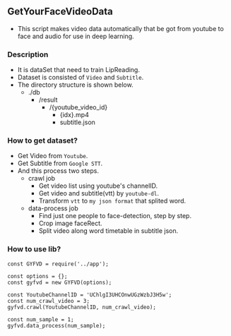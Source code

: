 ## GetYourFaceVideoData
- This script makes video data automatically that be got from youtube to face and audio for use in deep learning.

### Description
- It is dataSet that need to train LipReading.
- Dataset is consisted of `Video` and `Subtitle`.
- The directory structure is shown below.
    - ./db
        - /result
            - /{youtube_video_id}
                - {idx}.mp4
                - subtitle.json

### How to get dataset?
- Get Video from `Youtube`.
- Get Subtitle from `Google STT`.
- And this process two steps.
    - crawl job
        - Get video list using youtube's channelID.
        - Get video and subtitle(vtt) by `youtube-dl`.
        - Transform `vtt` to `my json format` that splited word.
    - data-process job
        - Find just one people to face-detection, step by step.
        - Crop image faceRect.
        - Split video along word timetable in subtitle json.

### How to use lib?
```
const GYFVD = require('../app');

const options = {};
const gyfvd = new GYFVD(options);

const YoutubeChannelID = 'UChlgI3UHCOnwUGzWzbJ3H5w';
const num_crawl_video = 3;
gyfvd.crawl(YoutubeChannelID, num_crawl_video);

const num_sample = 1;
gyfvd.data_process(num_sample);
```